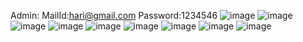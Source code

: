 Admin:
MailId:hari@gmail.com
Password:1234546
![image](https://github.com/hariharan-gts/CovidVaccinationBooking/assets/80594101/da333f7b-68e6-48e6-8fd3-738c2ecb73d8)
![image](https://github.com/hariharan-gts/CovidVaccinationBooking/assets/80594101/633abf48-0c74-42d7-8343-49fafbdcac04)
![image](https://github.com/hariharan-gts/CovidVaccinationBooking/assets/80594101/57e4b7e4-b145-4082-80c9-4a656c379965)
![image](https://github.com/hariharan-gts/CovidVaccinationBooking/assets/80594101/21a4d718-026d-4a9d-8a5a-ac96f0434719)
![image](https://github.com/hariharan-gts/CovidVaccinationBooking/assets/80594101/5f11493b-f57d-4412-ac98-fc6d4f79e5b5)
![image](https://github.com/hariharan-gts/CovidVaccinationBooking/assets/80594101/3604281f-3b3c-4541-8f34-6480825a5cff)
![image](https://github.com/hariharan-gts/CovidVaccinationBooking/assets/80594101/430387e0-585b-42b3-b5c3-0fa10cb78937)
![image](https://github.com/hariharan-gts/CovidVaccinationBooking/assets/80594101/468a1db2-49df-4033-bc4e-d31ecccad49c)
![image](https://github.com/hariharan-gts/CovidVaccinationBooking/assets/80594101/5c907ea5-3fad-4d1f-8e3d-e9a0b9c36c02)
